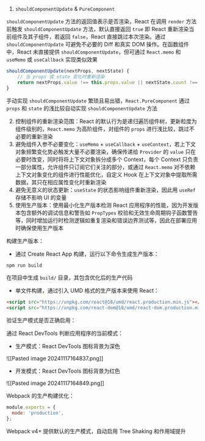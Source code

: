 1. `shouldComponentUpdate` & `PureComponent`

`shouldComponentUpdate` 方法的返回值表示是否渲染，React 在调用 `render` 方法前触发 `shouldComponentUpdate` 方法，默认直接返回 `true` 即 React 重新渲染当前组件及其子组件，若返回 `false`，React 直接跳过本次渲染。通过 `shouldComponentUpdate` 可避免不必要的 Diff 和真实 DOM 操作。在函数组件中，React 未直接提供 `shouldComponentUpdate`，但可通过 `React.memo` 和 `useMemo` 或 `useCallback` 实现类似效果

```js
shouldComponentUpdate(nextProps, nextState) {
	// 当 props 或 state 变化时重新渲染
    return nextProps.value !== this.props.value || nextState.count !== this.state.count;
}
```

手动实现 `shouldComponentUpdate` 繁琐且易出错，`React.PureComponent` 通过 `props` 和 `state` 的浅比较自动实现 `shouldComponentUpdate` 方法

2. 控制组件的重新渲染范围：React 的默认行为是递归遍历组件树，更新粒度为组件级别的，`React.memo` 为高阶组件，对组件的 `props` 进行浅比较，跳过不必要的重新渲染
3. 避免组件入参不必要变化：`useMemo` + `useCallback` + `useContext`，若上下文对象频繁变化势必触发大量不必要渲染，确保传递给 `Provider` 的 `value` 只在必要时改变，同时将将上下文对象拆分成多个 Context，每个 Context 只负责一部分属性，允许组件只订阅它们关注的部分，或通过 `React.memo` 对不依赖上下文对象变化的组件进行性能优化，自定义 Hook 在上下文对象中提取所需数据，其只在相应属性变化时重新渲染
4. 避免无意义的状态更新：`useState` 的状态影响组件重新渲染，因此用 `useRef` 存储不影响 UI 的变量
5. 使用生产版本：使用最小化生产版本检测 React 应用程序的性能，因为开发版本包含额外的调试信息和警告如 `PropTypes` 校验和无效生命周期钩子函数警告等，同时增加运行时检测逻辑如重复渲染和错误边界测试等，因此在部署应用时确保使用生产版本

构建生产版本：

- 通过 Create React App 构建，运行以下命令生成生产版本：

```bash
npm run build
```

在项目中生成 `build/` 目录，其包含优化后的生产代码

- 单文件构建，通过引入 UMD 格式的生产版本来使用 React：

```html
<script src="https://unpkg.com/react@18/umd/react.production.min.js"></script>
<script src="https://unpkg.com/react-dom@18/umd/react-dom.production.min.js"></script>
```

验证生产模式是否正确启用：

通过 React DevTools 判断应用程序的当前模式：

- 生产模式：React DevTools 图标背景为深色

![[Pasted image 20241117164837.png]]

- 开发模式：React DevTools 图标背景为红色

![[Pasted image 20241117164849.png]]

Webpack 的生产构建优化：

```js
module.exports = {
  mode: 'production',
};
```

Webpack v4+ 提供默认的生产模式，自动启用 Tree Shaking 和作用域提升
